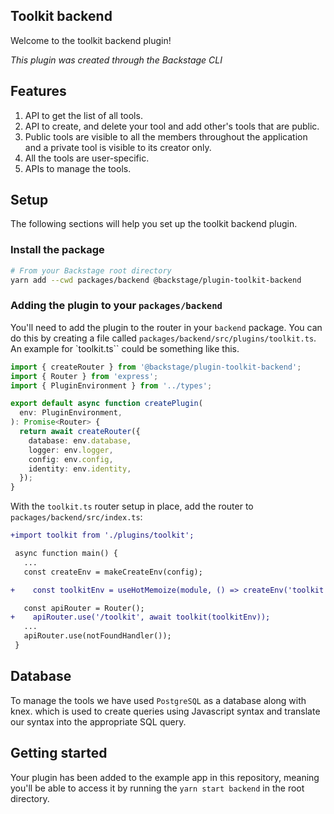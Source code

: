 ## Toolkit backend

Welcome to the toolkit backend plugin!

_This plugin was created through the Backstage CLI_

## Features

1. API to get the list of all tools.
2. API to create, and delete your tool and add other's tools that are public.
3. Public tools are visible to all the members throughout the application and a private tool is visible to its creator only.
4. All the tools are user-specific.
5. APIs to manage the tools.

## Setup

The following sections will help you set up the toolkit backend plugin.

### Install the package

```bash
# From your Backstage root directory
yarn add --cwd packages/backend @backstage/plugin-toolkit-backend
```

### Adding the plugin to your `packages/backend`

You'll need to add the plugin to the router in your `backend` package. You can
do this by creating a file called `packages/backend/src/plugins/toolkit.ts`. An example for `toolkit.ts`` could be something like this.

```ts
import { createRouter } from '@backstage/plugin-toolkit-backend';
import { Router } from 'express';
import { PluginEnvironment } from '../types';

export default async function createPlugin(
  env: PluginEnvironment,
): Promise<Router> {
  return await createRouter({
    database: env.database,
    logger: env.logger,
    config: env.config,
    identity: env.identity,
  });
}
```

With the `toolkit.ts` router setup in place, add the router to
`packages/backend/src/index.ts`:

```diff
+import toolkit from './plugins/toolkit';

 async function main() {
   ...
   const createEnv = makeCreateEnv(config);

+    const toolkitEnv = useHotMemoize(module, () => createEnv('toolkit'));

   const apiRouter = Router();
+    apiRouter.use('/toolkit', await toolkit(toolkitEnv));
   ...
   apiRouter.use(notFoundHandler());
 }
```

## Database

To manage the tools we have used `PostgreSQL` as a database along with knex. which is used to create queries using Javascript syntax and translate our syntax into the appropriate SQL query.

## Getting started

Your plugin has been added to the example app in this repository, meaning you'll be able to access it by running the `yarn start backend` in the root directory.
